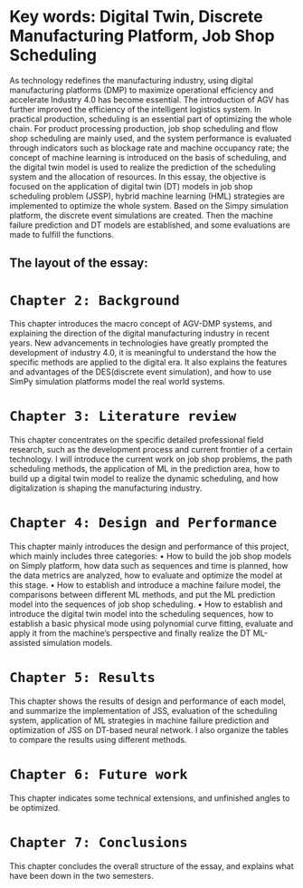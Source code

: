 
# Key words: Digital Twin, Discrete Manufacturing Platform, Job Shop Scheduling

As technology redefines the manufacturing industry, using digital manufacturing platforms (DMP) to maximize operational efficiency and accelerate Industry 4.0 has become essential. The introduction of AGV has further improved the efficiency of the intelligent logistics system. In practical production, scheduling is an essential part of optimizing the whole chain.
For product processing production, job shop scheduling and flow shop scheduling are mainly used, and the system performance is evaluated through indicators such as blockage rate and machine occupancy rate; the concept of machine learning is introduced on the basis of scheduling, and the digital twin model is used to realize the prediction of the scheduling system and the allocation of resources. 
In this essay, the objective is focused on the application of digital twin (DT) models in job shop scheduling problem (JSSP), hybrid machine learning (HML) strategies are implemented to optimize the whole system. Based on the Simpy simulation platform, the discrete event simulations are created. Then the machine failure prediction and DT models are established, and some evaluations are made to fulfill the functions.

## The layout of the essay:
# `Chapter 2: Background`
This chapter introduces the macro concept of AGV-DMP systems, and explaining the direction of the digital manufacturing industry in recent years. New advancements in technologies have greatly prompted the development of industry 4.0, it is meaningful to understand the how the specific methods are applied to the digital era. It also explains the features and advantages of the DES(discrete event simulation), and how to use SimPy simulation platforms model the real world systems.
# `Chapter 3: Literature review`
This chapter concentrates on the specific detailed professional field research, such as the development process and current frontier of a certain technology. I will introduce the current work on job shop problems, the path scheduling methods, the application of ML in the prediction area, how to build up a digital twin model to realize the dynamic scheduling, and how digitalization is shaping the manufacturing industry.
# `Chapter 4: Design and Performance`
This chapter mainly introduces the design and performance of this project, which mainly includes three categories: 
  •	How to build the job shop models on Simply platform, how data such as sequences and time is planned, how the data metrics are analyzed, how to evaluate and optimize the model at this stage.
  •	How to establish and introduce a machine failure model, the comparisons between different ML methods, and put the ML prediction model into the sequences of job shop scheduling.
  •	How to establish and introduce the digital twin model into the scheduling sequences, how to establish a basic physical mode using polynomial curve fitting, evaluate and apply it from the machine’s perspective and finally realize the DT ML-assisted simulation models.
# `Chapter 5: Results `
This chapter shows the results of design and performance of each model, and summarize the implementation of JSS, evaluation of the scheduling system, application of ML strategies in machine failure prediction and optimization of JSS on DT-based neural network. I also organize the tables to compare the results using different methods.
# `Chapter 6: Future work`
This chapter indicates some technical extensions, and unfinished angles to be optimized.
# `Chapter 7: Conclusions`
This chapter concludes the overall structure of the essay, and explains what have been down in the two semesters.


